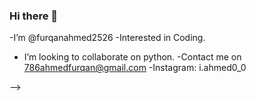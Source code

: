### Hi there 👋

<!--
**furqanahmed2526/furqanahmed2526** is a ✨ _special_ ✨ repository because its `README.md` (this file) appears on your GitHub profile.

Here are some ideas to get you started:

-->

-I’m @furqanahmed2526 
-Interested in Coding. 
- I’m looking to collaborate on python.
-Contact me on 786ahmedfurqan@gmail.com 
-Instagram: i.ahmed0_0

-->
